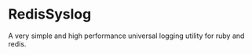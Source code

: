 RedisSyslog
===========

A very simple and high performance universal logging utility for ruby and redis.
